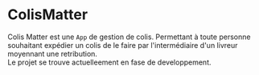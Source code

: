 # ColisMatter

Colis Matter est une `App` de gestion de colis. Permettant à toute personne souhaitant expédier un colis de le faire par l'intermédiaire d'un livreur moyennant une retribution.  
Le projet se trouve actuelleement en fase de developpement.